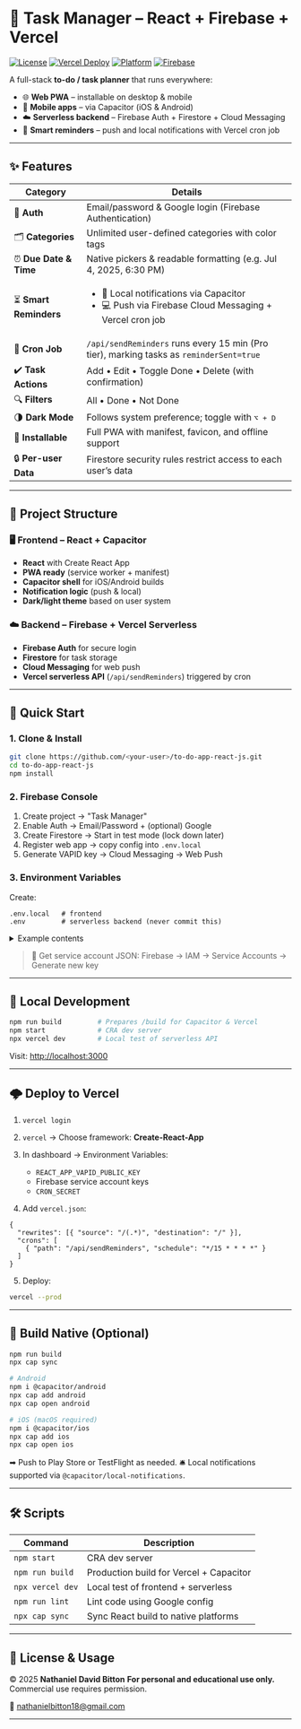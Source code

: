 
# 📝 Task Manager – React + Firebase + Vercel

[![License](https://img.shields.io/badge/license-MIT-blue.svg)](LICENSE)
[![Vercel Deploy](https://img.shields.io/badge/Deploy-Vercel-black?logo=vercel)](https://vercel.com/)
[![Platform](https://img.shields.io/badge/platform-Web%2C%20iOS%2C%20Android-green)]()
[![Firebase](https://img.shields.io/badge/Firebase-Backend-orange?logo=firebase)](https://firebase.google.com/)

A full-stack **to-do / task planner** that runs everywhere:

- 🌐 **Web PWA** – installable on desktop & mobile  
- 📱 **Mobile apps** – via Capacitor (iOS & Android)  
- ☁️ **Serverless backend** – Firebase Auth + Firestore + Cloud Messaging  
- 🔔 **Smart reminders** – push and local notifications with Vercel cron job

---

## ✨ Features

| Category           | Details |
|--------------------|---------|
| 🔐 **Auth**        | Email/password & Google login (Firebase Authentication) |
| 🗂 **Categories**  | Unlimited user-defined categories with color tags |
| ⏰ **Due Date & Time** | Native pickers & readable formatting (e.g. Jul 4, 2025, 6:30 PM) |
| ⏳ **Smart Reminders** | <ul><li>📱 Local notifications via Capacitor</li><li>💻 Push via Firebase Cloud Messaging + Vercel cron job</li></ul> |
| 🔔 **Cron Job**    | `/api/sendReminders` runs every 15 min (Pro tier), marking tasks as `reminderSent=true` |
| ✔️ **Task Actions** | Add • Edit • Toggle Done • Delete (with confirmation) |
| 🔍 **Filters**     | All • Done • Not Done |
| 🌗 **Dark Mode**   | Follows system preference; toggle with <kbd>⌥ + D</kbd> |
| 📱 **Installable** | Full PWA with manifest, favicon, and offline support |
| 🔒 **Per-user Data** | Firestore security rules restrict access to each user’s data |

---

## 🧩 Project Structure

### 🖥 Frontend – React + Capacitor

- **React** with Create React App
- **PWA ready** (service worker + manifest)
- **Capacitor shell** for iOS/Android builds
- **Notification logic** (push & local)
- **Dark/light theme** based on user system

### ☁️ Backend – Firebase + Vercel Serverless

- **Firebase Auth** for secure login
- **Firestore** for task storage
- **Cloud Messaging** for web push
- **Vercel serverless API** (`/api/sendReminders`) triggered by cron

---

## 🚀 Quick Start

### 1. Clone & Install

```bash
git clone https://github.com/<your-user>/to-do-app-react-js.git
cd to-do-app-react-js
npm install
````

### 2. Firebase Console

1. Create project → "Task Manager"
2. Enable Auth → Email/Password + (optional) Google
3. Create Firestore → Start in test mode (lock down later)
4. Register web app → copy config into `.env.local`
5. Generate VAPID key → Cloud Messaging → Web Push

### 3. Environment Variables

Create:

```
.env.local   # frontend
.env         # serverless backend (never commit this)
```

<details><summary>Example contents</summary>

```env
# .env.local
REACT_APP_VAPID_PUBLIC_KEY=BNxyz...

# .env
FIREBASE_PROJECT_ID=your-project-id
FIREBASE_CLIENT_EMAIL=firebase-adminsdk@your-project.iam.gserviceaccount.com
FIREBASE_PRIVATE_KEY="-----BEGIN PRIVATE KEY-----\nMIIEvQIBADANBgk...\n-----END PRIVATE KEY-----\n"
CRON_SECRET=your-secret-token
```

</details>

> 🔑 Get service account JSON:
> Firebase → IAM → Service Accounts → Generate new key

---

## 🧪 Local Development

```bash
npm run build         # Prepares /build for Capacitor & Vercel
npm start             # CRA dev server
npx vercel dev        # Local test of serverless API
```

Visit: [http://localhost:3000](http://localhost:3000)

---

## 🌩 Deploy to Vercel

1. `vercel login`
2. `vercel` → Choose framework: **Create-React-App**
3. In dashboard → Environment Variables:

   * `REACT_APP_VAPID_PUBLIC_KEY`
   * Firebase service account keys
   * `CRON_SECRET`
4. Add `vercel.json`:

```jsonc
{
  "rewrites": [{ "source": "/(.*)", "destination": "/" }],
  "crons": [
    { "path": "/api/sendReminders", "schedule": "*/15 * * * *" }
  ]
}
```

5. Deploy:

```bash
vercel --prod
```

---

## 📱 Build Native (Optional)

```bash
npm run build
npx cap sync

# Android
npm i @capacitor/android
npx cap add android
npx cap open android

# iOS (macOS required)
npm i @capacitor/ios
npx cap add ios
npx cap open ios
```

➡ Push to Play Store or TestFlight as needed.
🛎 Local notifications supported via `@capacitor/local-notifications`.

---

## 🛠 Scripts

| Command          | Description                             |
| ---------------- | --------------------------------------- |
| `npm start`      | CRA dev server                          |
| `npm run build`  | Production build for Vercel + Capacitor |
| `npx vercel dev` | Local test of frontend + serverless     |
| `npm run lint`   | Lint code using Google config           |
| `npx cap sync`   | Sync React build to native platforms    |

---

## 📜 License & Usage

© 2025 **Nathaniel David Bitton**
**For personal and educational use only.**
Commercial use requires permission.

📧 [nathanielbitton18@gmail.com](mailto:nathanielbitton18@gmail.com)

---



